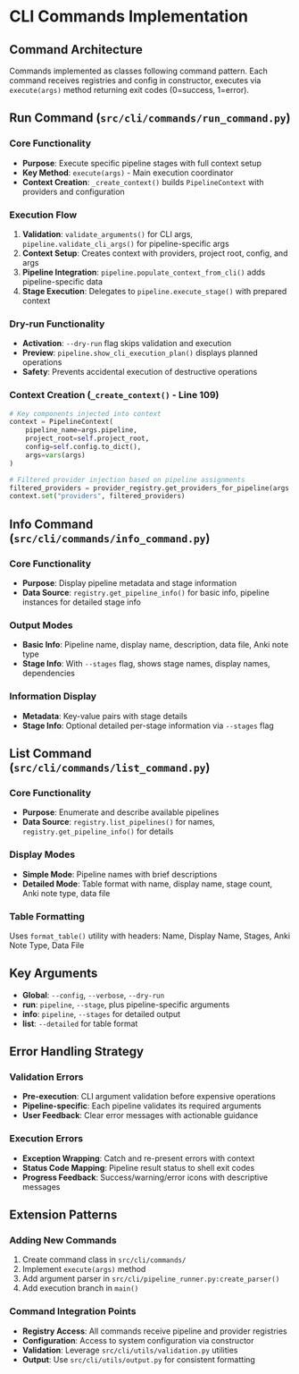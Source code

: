 # CLI Commands Implementation

## Command Architecture

Commands implemented as classes following command pattern. Each command receives registries and config in constructor, executes via `execute(args)` method returning exit codes (0=success, 1=error).

## Run Command (`src/cli/commands/run_command.py`)

### Core Functionality
- **Purpose**: Execute specific pipeline stages with full context setup
- **Key Method**: `execute(args)` - Main execution coordinator
- **Context Creation**: `_create_context()` builds `PipelineContext` with providers and configuration

### Execution Flow
1. **Validation**: `validate_arguments()` for CLI args, `pipeline.validate_cli_args()` for pipeline-specific args
2. **Context Setup**: Creates context with providers, project root, config, and args
3. **Pipeline Integration**: `pipeline.populate_context_from_cli()` adds pipeline-specific data
4. **Stage Execution**: Delegates to `pipeline.execute_stage()` with prepared context

### Dry-run Functionality
- **Activation**: `--dry-run` flag skips validation and execution
- **Preview**: `pipeline.show_cli_execution_plan()` displays planned operations
- **Safety**: Prevents accidental execution of destructive operations

### Context Creation (`_create_context()` - Line 109)
```python
# Key components injected into context
context = PipelineContext(
    pipeline_name=args.pipeline,
    project_root=self.project_root,
    config=self.config.to_dict(),
    args=vars(args)
)

# Filtered provider injection based on pipeline assignments
filtered_providers = provider_registry.get_providers_for_pipeline(args.pipeline)
context.set("providers", filtered_providers)
```

## Info Command (`src/cli/commands/info_command.py`)

### Core Functionality
- **Purpose**: Display pipeline metadata and stage information
- **Data Source**: `registry.get_pipeline_info()` for basic info, pipeline instances for detailed stage info

### Output Modes
- **Basic Info**: Pipeline name, display name, description, data file, Anki note type
- **Stage Info**: With `--stages` flag, shows stage names, display names, dependencies

### Information Display
- **Metadata**: Key-value pairs with stage details
- **Stage Info**: Optional detailed per-stage information via `--stages` flag

## List Command (`src/cli/commands/list_command.py`)

### Core Functionality
- **Purpose**: Enumerate and describe available pipelines
- **Data Source**: `registry.list_pipelines()` for names, `registry.get_pipeline_info()` for details

### Display Modes
- **Simple Mode**: Pipeline names with brief descriptions
- **Detailed Mode**: Table format with name, display name, stage count, Anki note type, data file

### Table Formatting
Uses `format_table()` utility with headers: Name, Display Name, Stages, Anki Note Type, Data File

## Key Arguments
- **Global**: `--config`, `--verbose`, `--dry-run`
- **run**: `pipeline`, `--stage`, plus pipeline-specific arguments
- **info**: `pipeline`, `--stages` for detailed output
- **list**: `--detailed` for table format

## Error Handling Strategy

### Validation Errors
- **Pre-execution**: CLI argument validation before expensive operations
- **Pipeline-specific**: Each pipeline validates its required arguments
- **User Feedback**: Clear error messages with actionable guidance

### Execution Errors
- **Exception Wrapping**: Catch and re-present errors with context
- **Status Code Mapping**: Pipeline result status to shell exit codes
- **Progress Feedback**: Success/warning/error icons with descriptive messages

## Extension Patterns

### Adding New Commands
1. Create command class in `src/cli/commands/`
2. Implement `execute(args)` method
3. Add argument parser in `src/cli/pipeline_runner.py:create_parser()`
4. Add execution branch in `main()`

### Command Integration Points
- **Registry Access**: All commands receive pipeline and provider registries
- **Configuration**: Access to system configuration via constructor
- **Validation**: Leverage `src/cli/utils/validation.py` utilities
- **Output**: Use `src/cli/utils/output.py` for consistent formatting
